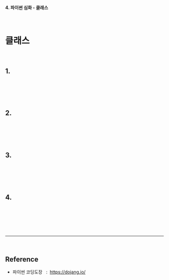 <br>

#### 4. 파이썬 심화 - 클래스

<br>

# 클래스


<br>

## 1.

<br>

```py

```

<br>




## 2.

<br>

```py

```

<br>



## 3.

<br>

```py

```

<br>



## 4.

<br>

```py

```

<br>



<br>

---

<br>

## Reference <br>

- 파이썬 코딩도장 &nbsp; : &nbsp;<https://dojang.io/> <br>

